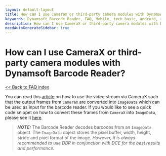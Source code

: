 ```yaml
---
layout: default-layout
title: How can I use CameraX or third-party camera modules with Dynamsoft Barcode Reader?
keywords: Dynamsoft Barcode Reader, FAQ, Mobile, tech basic, android, requirements
description: How can I use CameraX or third-party camera modules with Dynamsoft Barcode Reader?
needAutoGenerateSidebar: true
---
```


# How can I use CameraX or third-party camera modules with Dynamsoft Barcode Reader?

[<< Back to FAQ index](index.md)


You can read this [article](https://www.dynamsoft.com/barcode-reader/docs/mobile/programming/android/samples/no-camera-enhancer.html) on how to use the video stream via CameraX such that the output frames from `CameraX` are converted into `imageData` which can be used as input for the barcode reader. If you would like to see a quick code snippet on how to convert these frames from `CameraX` into `ImageData`, please see it <a href="https://www.dynamsoft.com/barcode-reader/docs/mobile/programming/android/api-reference/primary-decode.html?ver=latest#get-imagedata-from-android-camera2" target="_blank">here</a>. 

> **_NOTE:_** The Barcode Reader decodes barcodes from an `ImageData` object. The `ImageData` object stores the pixel buffer, width, height, stride and pixel format of the image. *However, it is always recommended to use DBR in conjunction with DCE for the best results and performance*.